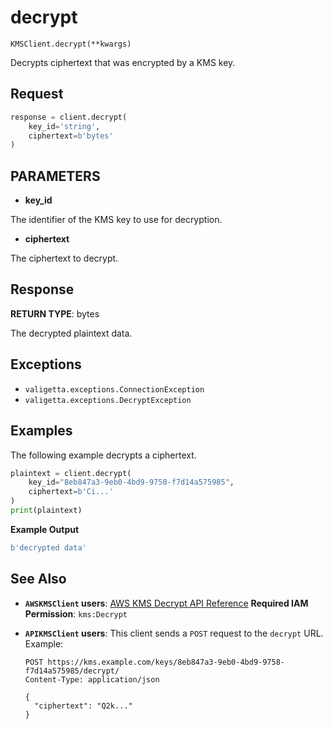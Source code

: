 # decrypt

`KMSClient.decrypt(**kwargs)`

Decrypts ciphertext that was encrypted by a KMS key.

## Request

```python
response = client.decrypt(
    key_id='string',
    ciphertext=b'bytes'
)
```

## PARAMETERS

- **key_id**

The identifier of the KMS key to use for decryption.

- **ciphertext**

The ciphertext to decrypt.

## Response

**RETURN TYPE**: bytes

The decrypted plaintext data.

## Exceptions

- `valigetta.exceptions.ConnectionException`
- `valigetta.exceptions.DecryptException`

## Examples

The following example decrypts a ciphertext.

```python
plaintext = client.decrypt(
    key_id="8eb847a3-9eb0-4bd9-9758-f7d14a575985",
    ciphertext=b'Ci...'
)
print(plaintext)
```

**Example Output**

```python
b'decrypted data'
```

## See Also

- **`AWSKMSClient` users**:
  [AWS KMS Decrypt API Reference](https://docs.aws.amazon.com/kms/latest/APIReference/API_Decrypt.html)
  **Required IAM Permission**: `kms:Decrypt`
- **`APIKMSClient` users**:
  This client sends a `POST` request to the `decrypt` URL.
  Example:

  ```
  POST https://kms.example.com/keys/8eb847a3-9eb0-4bd9-9758-f7d14a575985/decrypt/
  Content-Type: application/json

  {
    "ciphertext": "Q2k..."
  }
  ```
